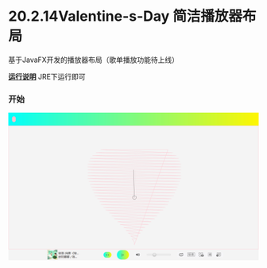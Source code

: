 # 20.2.14Valentine-s-Day 简洁播放器布局
基于JavaFX开发的播放器布局（歌单播放功能待上线）


**<u>运行说明</u>** 
JRE下运行即可

### 开始
![1](image_assets/1.png)
